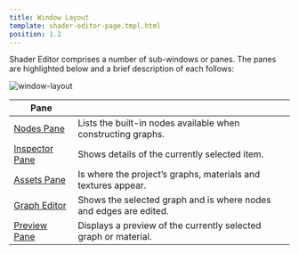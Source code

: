 ```yaml
---
title: Window Layout
template: shader-editor-page.tmpl.html
position: 1.2
---
```


Shader Editor comprises a number of sub-windows or panes. The panes are highlighted below and a brief description of each follows:

![window-layout][1]

| Pane | |
|---|---|
|[Nodes Pane][2] | Lists the built-in nodes available when constructing graphs. |
|[Inspector Pane][3] | Shows details of the currently selected item. |
|[Assets Pane][4] | Is where the project’s graphs, materials and textures appear. |
|[Graph Editor][5] | Shows the selected graph and is where nodes and edges are edited. |
|[Preview Pane][6] | Displays a preview of the currently selected graph or material. |

[1]: /images/shader-editor/window-layout.png
[2]: /shader-editor/window-layout/nodes-pane
[3]: /shader-editor/window-layout/inspector-pane
[4]: /shader-editor/window-layout/assets-pane
[5]: /shader-editor/window-layout/graph-editor
[6]: /shader-editor/window-layout/preview-pane